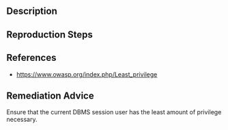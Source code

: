 ## Description


## Reproduction Steps


## References

- https://www.owasp.org/index.php/Least_privilege


## Remediation Advice

Ensure that the current DBMS session user has the least amount of privilege necessary.

